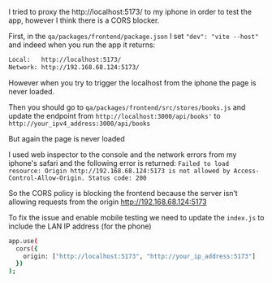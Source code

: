 I tried to proxy the http://localhost:5173/ to my iphone in order to test the app, however I think there is a CORS blocker.

First, in the `qa/packages/frontend/package.json` I set `"dev": "vite --host"` and indeed when you run the app it returns:

```bash
Local:   http://localhost:5173/
Network: http://192.168.68.124:5173/
```

However when you try to trigger the localhost from the iphone the page is never loaded.

Then you should go to `qa/packages/frontend/src/stores/books.js` and update the endpoint from `http://localhost:3000/api/books'` to `http://your_ipv4_address:3000/api/books`

But again the page is never loaded

I used web inspector to the console and the network errors from my iphone's safari and the following error is returned:
`Failed to load resource: Origin http://192.168.68.124:5173 is not allowed by Access-Control-Allow-Origin. Status code: 200`

So the CORS policy is blocking the frontend because the server isn’t allowing requests from the origin http://192.168.68.124:5173

To fix the issue and enable mobile testing we need to update the `index.js` to include the LAN IP address (for the phone)

```bash
app.use(
  cors({
    origin: ["http://localhost:5173", "http://your_ip_address:5173"]
  })
);
```
